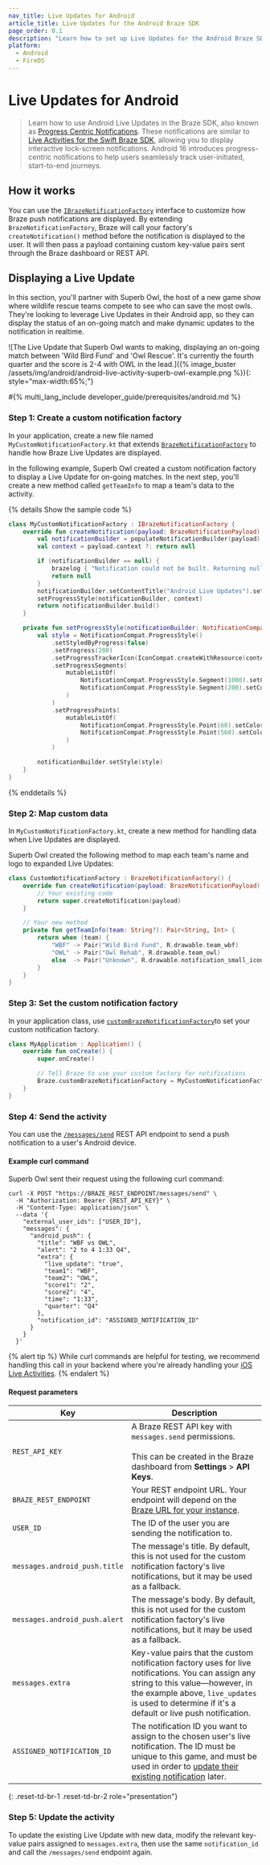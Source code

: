 ```yaml
---
nav_title: Live Updates for Android
article_title: Live Updates for the Android Braze SDK
page_order: 0.1
description: "Learn how to set up Live Updates for the Android Braze SDK."
platform: 
  - Android
  - FireOS
---
```


# Live Updates for Android

> Learn how to use Android Live Updates in the Braze SDK, also known as [Progress Centric Notifications](https://developer.android.com/about/versions/16/features/progress-centric-notifications). These notifications are similar to [Live Activities for the Swift Braze SDK]({{site.baseurl}}/developer_guide/live_notifications/live_activities), allowing you to display interactive lock-screen notifications. Android 16 introduces progress-centric notifications to help users seamlessly track user-initiated, start-to-end journeys.

## How it works

You can use the [`IBrazeNotificationFactory`](https://braze-inc.github.io/braze-android-sdk/kdoc/braze-android-sdk/com.braze/-i-braze-notification-factory/index.html) interface to customize how Braze push notifications are displayed. By extending `BrazeNotificationFactory`, Braze will call your factory's `createNotification()` method before the notification is displayed to the user. It will then pass a payload containing custom key-value pairs sent through the Braze dashboard or REST API.

## Displaying a Live Update

In this section, you'll partner with Superb Owl, the host of a new game show where wildlife rescue teams compete to see who can save the most owls. They're looking to leverage Live Updates in their Android app, so they can display the status of an on-going match and make dynamic updates to the notification in realtime.

![The Live Update that Superb Owl wants to making, displaying an on-going match between 'Wild Bird Fund' and 'Owl Rescue'. It's currently the fourth quarter and the score is 2-4 with OWL in the lead.]({% image_buster /assets/img/android/android-live-activity-superb-owl-example.png %}){: style="max-width:65%;"}

#{% multi_lang_include developer_guide/prerequisites/android.md %}

### Step 1: Create a custom notification factory

In your application, create a new file named `MyCustomNotificationFactory.kt` that extends [`BrazeNotificationFactory`](https://braze-inc.github.io/braze-android-sdk/kdoc/braze-android-sdk/com.braze/-i-braze-notification-factory/index.html) to handle how Braze Live Updates are displayed.

In the following example, Superb Owl created a custom notification factory to display a Live Update for on-going matches. In the next step, you'll create a new method called `getTeamInfo` to map a team's data to the activity.

{% details Show the sample code %}
```kotlin
class MyCustomNotificationFactory : IBrazeNotificationFactory {
    override fun createNotification(payload: BrazeNotificationPayload): Notification? {
        val notificationBuilder = populateNotificationBuilder(payload)
        val context = payload.context ?: return null

        if (notificationBuilder == null) {
            brazelog { "Notification could not be built. Returning null as created notification." }
            return null
        }
        notificationBuilder.setContentTitle("Android Live Updates").setContentText("Ongoing updates below")
        setProgressStyle(notificationBuilder, context)
        return notificationBuilder.build()
    }

    private fun setProgressStyle(notificationBuilder: NotificationCompat.Builder, context: Context) {
        val style = NotificationCompat.ProgressStyle()
            .setStyledByProgress(false)
            .setProgress(200)
            .setProgressTrackerIcon(IconCompat.createWithResource(context, R.drawable.notification_small_icon))
            .setProgressSegments(
                mutableListOf(
                    NotificationCompat.ProgressStyle.Segment(1000).setColor(Color.GRAY),
                    NotificationCompat.ProgressStyle.Segment(200).setColor(Color.BLUE),
                )
            )
            .setProgressPoints(
                mutableListOf(
                    NotificationCompat.ProgressStyle.Point(60).setColor(Color.RED),
                    NotificationCompat.ProgressStyle.Point(560).setColor(Color.GREEN)
                )
            )

        notificationBuilder.setStyle(style)
    }
}
```
{% enddetails %}

### Step 2: Map custom data

In `MyCustomNotificationFactory.kt`, create a new method for handling data when Live Updates are displayed.

Superb Owl created the following method to map each team's name and logo to expanded Live Updates:

```kotlin
class CustomNotificationFactory : BrazeNotificationFactory() {
    override fun createNotification(payload: BrazeNotificationPayload): Notification? {
        // Your existing code
        return super.createNotification(payload)
    }

    // Your new method
    private fun getTeamInfo(team: String?): Pair<String, Int> {
        return when (team) {
            "WBF" -> Pair("Wild Bird Fund", R.drawable.team_wbf)
            "OWL" -> Pair("Owl Rehab", R.drawable.team_owl)
            else  -> Pair("Unknown", R.drawable.notification_small_icon)
        }
    }
}
```

### Step 3: Set the custom notification factory

In your application class, use [`customBrazeNotificationFactory`](https://braze-inc.github.io/braze-android-sdk/kdoc/braze-android-sdk/com.braze/-braze/-companion/custom-braze-notification-factory.html?query=var%20customBrazeNotificationFactory:%20IBrazeNotificationFactory?)to set your custom notification factory.

```kotlin
class MyApplication : Application() {
    override fun onCreate() {
        super.onCreate()

        // Tell Braze to use your custom factory for notifications
        Braze.customBrazeNotificationFactory = MyCustomNotificationFactory()
    }
}
```

### Step 4: Send the activity

You can use the [`/messages/send`]({{site.baseurl}}/api/endpoints/messaging/send_messages/post_send_messages) REST API endpoint to send a push notification to a user's Android device.

#### Example curl command

Superb Owl sent their request using the following curl command:

```
curl -X POST "https://BRAZE_REST_ENDPOINT/messages/send" \
  -H "Authorization: Bearer {REST_API_KEY}" \
  -H "Content-Type: application/json" \
  --data '{
    "external_user_ids": ["USER_ID"],
    "messages": {
      "android_push": {
        "title": "WBF vs OWL",
        "alert": "2 to 4 1:33 Q4",
        "extra": {
          "live_update": "true",
          "team1": "WBF",
          "team2": "OWL",
          "score1": "2",
          "score2": "4",
          "time": "1:33",
          "quarter": "Q4"
        },
        "notification_id": "ASSIGNED_NOTIFICATION_ID"
      }
    }
  }'
```

{% alert tip %}
While curl commands are helpful for testing, we recommend handling this call in your backend where you're already handling your [iOS Live Activities]({{site.baseurl}}/developer_guide/push_notifications/live_notifications/?sdktab=swift).
{% endalert %}

#### Request parameters

| Key                          | Description |
|------------------------------|------------|
| `REST_API_KEY`               | A Braze REST API key with `messages.send` permissions. <br><br> This can be created in the Braze dashboard from **Settings** > **API Keys**. |
| `BRAZE_REST_ENDPOINT`         | Your REST endpoint URL. Your endpoint will depend on the [Braze URL for your instance]({{site.baseurl}}/api/basics/#endpoints). |
| `USER_ID`                    | The ID of the user you are sending the notification to. |
| `messages.android_push.title` | The message's title. By default, this is not used for the custom notification factory's live notifications, but it may be used as a fallback. |
| `messages.android_push.alert` | The message's body. By default, this is not used for the custom notification factory's live notifications, but it may be used as a fallback. |
| `messages.extra`             | Key-value pairs that the custom notification factory uses for live notifications. You can assign any string to this value&#8212;however, in the example above, `live_updates` is used to determine if it's a default or live push notification. |
| `ASSIGNED_NOTIFICATION_ID`   | The notification ID you want to assign to the chosen user's live notification. The ID must be unique to this game, and must be used in order to [update their existing notification](#android_step-4-update-data-with-the-braze-rest-api) later. |
{: .reset-td-br-1 .reset-td-br-2 role="presentation"}

### Step 5: Update the activity

To update the existing Live Update with new data, modify the relevant key-value pairs assigned to `messages.extra`, then use the same `notification_id` and call the `/messages/send` endpoint again.
